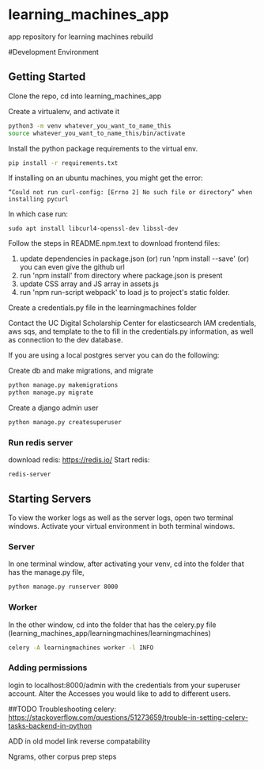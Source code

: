# learning_machines_app
app repository for learning machines rebuild

#Development Environment

## Getting Started

Clone the repo, cd into learning_machines_app

Create a virtualenv, and activate it
```bash
python3 -m venv whatever_you_want_to_name_this
source whatever_you_want_to_name_this/bin/activate
```
Install the python package requirements to the virtual env.
```bash
pip install -r requirements.txt
```
If installing on an ubuntu machines, you might get the error:
```
“Could not run curl-config: [Errno 2] No such file or directory” when installing pycurl
```
In which case run:
```
sudo apt install libcurl4-openssl-dev libssl-dev
```
Follow the steps in README.npm.text to download frontend files:
1. update dependencies in package.json (or) run 'npm install <package> --save' (or) you can even give the github url
2. run 'npm install' from directory where package.json is present
3. update CSS array and JS array in assets.js
3. run 'npm run-script webpack' to load js to project's static folder.


Create a credentials.py file in the learningmachines folder

Contact the UC Digital Scholarship Center for elasticsearch IAM credentials, aws sqs, and template to the to fill in the credentials.py information, as well as connection to the dev database. 

If you are using a local postgres server you can do the following:

Create db and make migrations, and migrate
```bash
python manage.py makemigrations
python manage.py migrate
```

Create a django admin user
```bash
python manage.py createsuperuser
```
### Run redis server
download redis: https://redis.io/
Start redis:
```
redis-server
```

## Starting Servers

To view the worker logs as well as the server logs, open two terminal windows. Activate your virtual environment in both terminal windows.

### Server
In one terminal window, after activating your venv, cd into the folder that has the manage.py file, 

```bash
python manage.py runserver 8000
```

### Worker
In the other window, cd into the folder that has the celery.py file (learning_machines_app/learningmachines/learningmachines)

```bash
celery -A learningmachines worker -l INFO
```


### Adding permissions

login to localhost:8000/admin with the credentials from your superuser account. Alter the Accesses you would like to add to different users.


##TODO
Troubleshooting celery:
https://stackoverflow.com/questions/51273659/trouble-in-setting-celery-tasks-backend-in-python

ADD in old model link reverse compatability

Ngrams, other corpus prep steps




